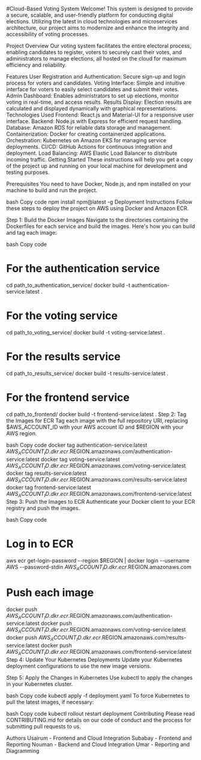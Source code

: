 #Cloud-Based Voting System
Welcome! This system is designed to provide a secure, scalable, and user-friendly platform for conducting digital elections. Utilizing the latest in cloud technologies and microservices architecture, our project aims to modernize and enhance the integrity and accessibility of voting processes.

Project Overview
Our voting system facilitates the entire electoral process, enabling candidates to register, voters to securely cast their votes, and administrators to manage elections, all hosted on the cloud for maximum efficiency and reliability.

Features
User Registration and Authentication: Secure sign-up and login process for voters and candidates.
Voting Interface: Simple and intuitive interface for voters to easily select candidates and submit their votes.
Admin Dashboard: Enables administrators to set up elections, monitor voting in real-time, and access results.
Results Display: Election results are calculated and displayed dynamically with graphical representations.
Technologies Used
Frontend: React.js and Material-UI for a responsive user interface.
Backend: Node.js with Express for efficient request handling.
Database: Amazon RDS for reliable data storage and management.
Containerization: Docker for creating containerized applications.
Orchestration: Kubernetes on Amazon EKS for managing service deployments.
CI/CD: GitHub Actions for continuous integration and deployment.
Load Balancing: AWS Elastic Load Balancer to distribute incoming traffic.
Getting Started
These instructions will help you get a copy of the project up and running on your local machine for development and testing purposes.

Prerequisites
You need to have Docker, Node.js, and npm installed on your machine to build and run the project.

bash
Copy code
npm install npm@latest -g
Deployment Instructions
Follow these steps to deploy the project on AWS using Docker and Amazon ECR.

Step 1: Build the Docker Images
Navigate to the directories containing the Dockerfiles for each service and build the images. Here's how you can build and tag each image:

bash
Copy code
# For the authentication service
cd path_to_authentication_service/
docker build -t authentication-service:latest .

# For the voting service
cd path_to_voting_service/
docker build -t voting-service:latest .

# For the results service
cd path_to_results_service/
docker build -t results-service:latest .

# For the frontend service
cd path_to_frontend/
docker build -t frontend-service:latest .
Step 2: Tag the Images for ECR
Tag each image with the full repository URI, replacing $AWS_ACCOUNT_ID with your AWS account ID and $REGION with your AWS region.

bash
Copy code
docker tag authentication-service:latest $AWS_ACCOUNT_ID.dkr.ecr.$REGION.amazonaws.com/authentication-service:latest
docker tag voting-service:latest $AWS_ACCOUNT_ID.dkr.ecr.$REGION.amazonaws.com/voting-service:latest
docker tag results-service:latest $AWS_ACCOUNT_ID.dkr.ecr.$REGION.amazonaws.com/results-service:latest
docker tag frontend-service:latest $AWS_ACCOUNT_ID.dkr.ecr.$REGION.amazonaws.com/frontend-service:latest
Step 3: Push the Images to ECR
Authenticate your Docker client to your ECR registry and push the images.

bash
Copy code
# Log in to ECR
aws ecr get-login-password --region $REGION | docker login --username AWS --password-stdin $AWS_ACCOUNT_ID.dkr.ecr.$REGION.amazonaws.com

# Push each image
docker push $AWS_ACCOUNT_ID.dkr.ecr.$REGION.amazonaws.com/authentication-service:latest
docker push $AWS_ACCOUNT_ID.dkr.ecr.$REGION.amazonaws.com/voting-service:latest
docker push $AWS_ACCOUNT_ID.dkr.ecr.$REGION.amazonaws.com/results-service:latest
docker push $AWS_ACCOUNT_ID.dkr.ecr.$REGION.amazonaws.com/frontend-service:latest
Step 4: Update Your Kubernetes Deployments
Update your Kubernetes deployment configurations to use the new image versions.

Step 5: Apply the Changes in Kubernetes
Use kubectl to apply the changes in your Kubernetes cluster.

bash
Copy code
kubectl apply -f deployment.yaml
To force Kubernetes to pull the latest images, if necessary:

bash
Copy code
kubectl rollout restart deployment <deployment-name>
Contributing
Please read CONTRIBUTING.md for details on our code of conduct and the process for submitting pull requests to us.

Authors
Usairum - Frontend and Cloud Integration
Subabay - Frontend and Reporting
Nouman - Backend and Cloud Integration
Umar - Reporting and Diagramming
